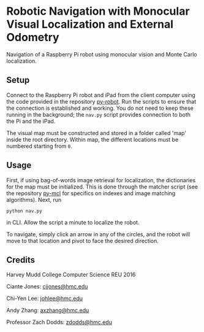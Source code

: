 # Robotic Navigation with Monocular Visual Localization and External Odometry
Navigation of a Raspberry Pi robot using monocular vision and Monte Carlo localization.

## Setup
Connect to the Raspberry Pi robot and iPad from the client computer using the code provided in the repository [py-robot](https://github.com/zhangxingshuo/py-robot). Run the scripts to ensure that the connection is established and working. You do not need to keep these running in the background; the `nav.py` script provides connection to both the Pi and the iPad.

The visual map must be constructed and stored in a folder called 'map' inside the root directory. Within map, the different locations must be numbered starting from `0`. 

## Usage
First, if using bag-of-words image retrieval for localization, the dictionaries for the map must be initialized. This is done through the matcher script (see the repository [py-mcl](https://github.com/zhangxingshuo/py-mcl) for specifics on indexes and image matching algorithms). Next, run

`python nav.py`

in CLI. Allow the script a minute to localize the robot. 

To navigate, simply click an arrow in any of the circles, and the robot will move to that location and pivot to face the desired direction.

## Credits
Harvey Mudd College Computer Science REU 2016

Ciante Jones: cjjones@hmc.edu

Chi-Yen Lee: johlee@hmc.edu

Andy Zhang: axzhang@hmc.edu

Professor Zach Dodds: zdodds@hmc.edu

